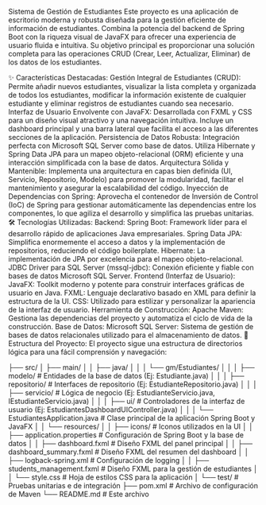 Sistema de Gestión de Estudiantes
Este proyecto es una aplicación de escritorio moderna y robusta diseñada para la gestión eficiente de información de estudiantes. Combina la potencia del backend de Spring Boot con la riqueza visual de JavaFX para ofrecer una experiencia de usuario fluida e intuitiva. Su objetivo principal es proporcionar una solución completa para las operaciones CRUD (Crear, Leer, Actualizar, Eliminar) de los datos de los estudiantes.

✨ Características Destacadas:
Gestión Integral de Estudiantes (CRUD): Permite añadir nuevos estudiantes, visualizar la lista completa y organizada de todos los estudiantes, modificar la información existente de cualquier estudiante y eliminar registros de estudiantes cuando sea necesario.
Interfaz de Usuario Envolvente con JavaFX: Desarrollada con FXML y CSS para un diseño visual atractivo y una navegación intuitiva. Incluye un dashboard principal y una barra lateral que facilita el acceso a las diferentes secciones de la aplicación.
Persistencia de Datos Robusta: Integración perfecta con Microsoft SQL Server como base de datos. Utiliza Hibernate y Spring Data JPA para un mapeo objeto-relacional (ORM) eficiente y una interacción simplificada con la base de datos.
Arquitectura Sólida y Mantenible: Implementa una arquitectura en capas bien definida (UI, Servicio, Repositorio, Modelo) para promover la modularidad, facilitar el mantenimiento y asegurar la escalabilidad del código.
Inyección de Dependencias con Spring: Aprovecha el contenedor de Inversión de Control (IoC) de Spring para gestionar automáticamente las dependencias entre los componentes, lo que agiliza el desarrollo y simplifica las pruebas unitarias.
🛠️ Tecnologías Utilizadas:
Backend:
Spring Boot: Framework líder para el desarrollo rápido de aplicaciones Java empresariales.
Spring Data JPA: Simplifica enormemente el acceso a datos y la implementación de repositorios, reduciendo el código boilerplate.
Hibernate: La implementación de JPA por excelencia para el mapeo objeto-relacional.
JDBC Driver para SQL Server (mssql-jdbc): Conexión eficiente y fiable con bases de datos Microsoft SQL Server.
Frontend (Interfaz de Usuario):
JavaFX: Toolkit moderno y potente para construir interfaces gráficas de usuario en Java.
FXML: Lenguaje declarativo basado en XML para definir la estructura de la UI.
CSS: Utilizado para estilizar y personalizar la apariencia de la interfaz de usuario.
Herramienta de Construcción:
Apache Maven: Gestiona las dependencias del proyecto y automatiza el ciclo de vida de la construcción.
Base de Datos:
Microsoft SQL Server: Sistema de gestión de bases de datos relacionales utilizado para el almacenamiento de datos.
📂 Estructura del Proyecto:
El proyecto sigue una estructura de directorios lógica para una fácil comprensión y navegación:

├── src/
│   ├── main/
│   │   ├── java/
│   │   │   └── gm/Estudiantes/
│   │   │       ├── modelo/                 # Entidades de la base de datos (Ej: Estudiante.java)
│   │   │       ├── repositorio/            # Interfaces de repositorio (Ej: EstudianteRepositorio.java)
│   │   │       ├── servicio/               # Lógica de negocio (Ej: EstudianteServicio.java, IEstudianteServicio.java)
│   │   │       ├── ui/                     # Controladores de la interfaz de usuario (Ej: EstudiantesDashboardUIController.java)
│   │   │       └── EstudiantesApplication.java # Clase principal de la aplicación Spring Boot y JavaFX
│   │   └── resources/
│   │       ├── icons/                  # Iconos utilizados en la UI
│   │       ├── application.properties  # Configuración de Spring Boot y la base de datos
│   │       ├── dashboard.fxml          # Diseño FXML del panel principal
│   │       ├── dashboard_summary.fxml  # Diseño FXML del resumen del dashboard
│   │       ├── logback-spring.xml      # Configuración de logging
│   │       ├── students_management.fxml # Diseño FXML para la gestión de estudiantes
│   │       └── style.css               # Hoja de estilos CSS para la aplicación
│   └── test/                       # Pruebas unitarias e de integración
├── pom.xml                         # Archivo de configuración de Maven
└── README.md                       # Este archivo
